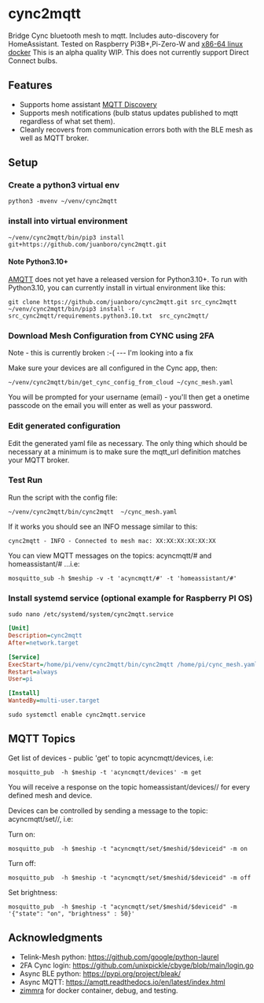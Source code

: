 # cync2mqtt
Bridge Cync bluetooth mesh to mqtt. Includes auto-discovery for HomeAssistant.  Tested on Raspberry Pi3B+,Pi-Zero-W and [x86-64 linux docker](https://github.com/zimmra/cync2mqtt-docker)
This is an alpha quality WIP.  This does not currently support Direct Connect bulbs. 

## Features
- Supports home assistant [MQTT Discovery](https://www.home-assistant.io/docs/mqtt/discovery/)
- Supports mesh notifications (bulb status updates published to mqtt regardless of what set them).
- Cleanly recovers from communication errors both with the BLE mesh as well as MQTT broker.

## Setup
### Create a python3 virtual env
```shell
python3 -mvenv ~/venv/cync2mqtt
```

### install into virtual environment
```shell
~/venv/cync2mqtt/bin/pip3 install git+https://github.com/juanboro/cync2mqtt.git
```
#### Note Python3.10+
[AMQTT](https://github.com/Yakifo/amqtt) does not yet have a released version for Python3.10+.  To run with Python3.10, you can currently install in virtual environment like this:
```shell
git clone https://github.com/juanboro/cync2mqtt.git src_cync2mqtt
~/venv/cync2mqtt/bin/pip3 install -r src_cync2mqtt/requirements.python3.10.txt  src_cync2mqtt/
```
### Download Mesh Configuration from CYNC using 2FA
Note - this is currently broken :-( --- I'm looking into a fix 

Make sure your devices are all configured in the Cync app, then:
```shell
~/venv/cync2mqtt/bin/get_cync_config_from_cloud ~/cync_mesh.yaml
```

You will be prompted for your username (email) - you'll then get a onetime passcode on the email you will enter as well as your password.

### Edit generated configuration
Edit the generated yaml file as necessary.  The only thing which should be necessary at a minimum is to make sure the mqtt_url definition matches your MQTT broker.

### Test Run
Run the script with the config file:
```shell
~/venv/cync2mqtt/bin/cync2mqtt  ~/cync_mesh.yaml
```
If it works you should see an INFO message similar to this:
```shell
cync2mqtt - INFO - Connected to mesh mac: XX:XX:XX:XX:XX:XX
```

You can view MQTT messages on the topics: acyncmqtt/# and homeassistant/# ...i.e:
```shell
mosquitto_sub -h $meship -v -t 'acyncmqtt/#' -t 'homeassistant/#'
```


### Install systemd service (optional example for Raspberry PI OS)

```shell
sudo nano /etc/systemd/system/cync2mqtt.service
```
```ini 
[Unit]
Description=cync2mqtt
After=network.target

[Service]
ExecStart=/home/pi/venv/cync2mqtt/bin/cync2mqtt /home/pi/cync_mesh.yaml
Restart=always
User=pi

[Install]
WantedBy=multi-user.target
```

```shell
sudo systemctl enable cync2mqtt.service
```

## MQTT Topics
Get list of devices - public 'get' to topic acyncmqtt/devices, i.e: 
```shell
mosquitto_pub  -h $meship -t 'acyncmqtt/devices' -m get
```

You will receive a response on the topic homeassistant/devices/<meshid>/<deviceid> for every defined mesh and device.

Devices can be controlled by sending a message to the topic: acyncmqtt/set/<meshid>/<deviceid>, i.e:

Turn on:
```shell
mosquitto_pub  -h $meship -t "acyncmqtt/set/$meshid/$deviceid" -m on
```

Turn off:
```shell
mosquitto_pub  -h $meship -t "acyncmqtt/set/$meshid/$deviceid" -m off
```

Set brightness:
```shell
mosquitto_pub  -h $meship -t "acyncmqtt/set/$meshid/$deviceid" -m '{"state": "on", "brightness" : 50}' 
```

## Acknowledgments
- Telink-Mesh python: https://github.com/google/python-laurel
- 2FA Cync login: https://github.com/unixpickle/cbyge/blob/main/login.go
- Async BLE python: https://pypi.org/project/bleak/
- Async MQTT: https://amqtt.readthedocs.io/en/latest/index.html
- [zimmra](https://github.com/zimmra) for docker container, debug, and testing.
